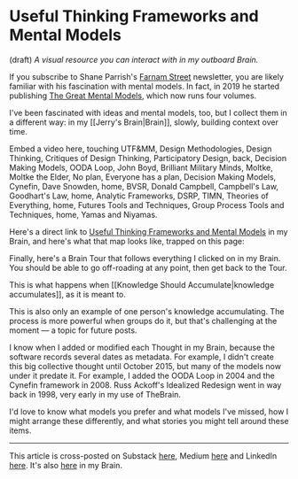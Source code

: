 # Useful Thinking Frameworks and Mental Models
(draft) 
*A visual resource you can interact with in my outboard Brain.*

If you subscribe to Shane Parrish's [Farnam Street](https://fs.blog/) newsletter, you are likely familiar with his fascination with mental models. In fact, in 2019 he started publishing [The Great Mental Models](https://www.amazon.com/gp/product/B07P79P8ST/jerrymichalskisr), which now runs four volumes. 

I've been fascinated with ideas and mental models, too, but I collect them in a different way: in my [[Jerry's Brain|Brain]], slowly, building context over time. 

Embed a video here, touching UTF&MM, Design Methodologies, Design Thinking, Critiques of Design Thinking, Participatory Design, back, Decision Making Models, OODA Loop, John Boyd, Brilliant Military Minds, Moltke, Moltke the Elder, No plan, Everyone has a plan, Decision Making Models, Cynefin, Dave Snowden, home, BVSR, Donald Campbell, Campbell's Law, Goodhart's Law, home, Analytic Frameworks, DSRP, TIMN, Theories of Everything, home, Futures Tools and Techniques, Group Process Tools and Techniques, home, Yamas and Niyamas. 

Here's a direct link to [Useful Thinking Frameworks and Mental Models]() in my Brain, and here's what that map looks like, trapped on this page: 

Finally, here's a Brain Tour that follows everything I clicked on in my Brain. You should be able to go off-roading at any point, then get back to the Tour. 

This is what happens when [[Knowledge Should Accumulate|knowledge accumulates]], as it is meant to. 

This is also only an example of one person's knowledge accumulating. The process is more powerful when groups do it, but that's challenging at the moment — a topic for future posts. 

I know when I added or modified each Thought in my Brain, because the software records several dates as metadata. For example, I didn't create this big collective thought until October 2015, but many of the models now under it predate it. For example, I added the OODA Loop in 2004 and the Cynefin framework in 2008. Russ Ackoff's Idealized Redesign went in way back in 1998, very early in my use of TheBrain. 

I'd love to know what models you prefer and what models I've missed, how I might arrange these differently, and what stories you might tell around these items. 

--- 
This article is cross-posted on Substack [here](), Medium [here]() and LinkedIn [here](). It's also [here]() in my Brain. 